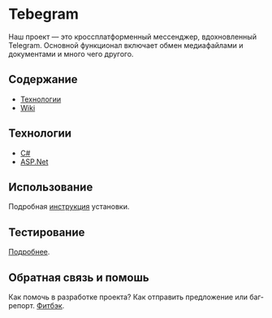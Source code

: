 # Tebegram
Наш проект — это кроссплатформенный мессенджер, вдохновленный Telegram. Основной функционал включает обмен медиафайлами и документами и много чего другого.

## Содержание

- <ins> [Технологии](https://github.com/AWPMasterGames/Tebegram/blob/main/README.md#%D1%82%D0%B5%D1%85%D0%BD%D0%BE%D0%BB%D0%BE%D0%B3%D0%B8%D0%B8)	</ins>
- <ins> [Wiki](https://github.com/AWPMasterGames/Tebegram/wiki)	</ins>

## Технологии

- <ins> C#	</ins>
- <ins> ASP.Net	</ins>

## Использование

Подробная [инструкция](https://github.com/AWPMasterGames/Tebegram/wiki/02_%D0%A3%D1%81%D1%82%D0%B0%D0%BD%D0%BE%D0%B2%D0%BA%D0%B0-%D0%B8-%D0%B7%D0%B0%D0%BF%D1%83%D1%81%D0%BA#%D1%83%D1%81%D1%82%D0%B0%D0%BD%D0%BE%D0%B2%D0%BA%D0%B0) установки.

## Тестирование

[Подробнее](https://github.com/AWPMasterGames/Tebegram/wiki/07_%D0%9A%D0%95%D0%99%D0%A1%D0%AB-%D0%A2%D0%95%D0%A1%D0%A2%D0%9E%D0%92-(%D0%A0%D0%A3%D0%A7%D0%9D%D0%AB%D0%95)).

## Обратная связь и помошь
Как помочь в разработке проекта? Как отправить предложение или баг-репорт.
[Фитбэк](https://docs.google.com/forms/d/e/1FAIpQLSc5bHIBepWwhbfkXFlERIS5FmcU8wjlDdAZgtobFgl0gf7b2w/viewform?usp=dialog).
